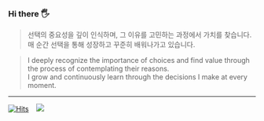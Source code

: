### Hi there 🖐️

> 선택의 중요성을 깊이 인식하며, 그 이유를 고민하는 과정에서 가치를 찾습니다.<br/>
> 매 순간 선택을 통해 성장하고 꾸준히 배워나가고 있습니다.

> I deeply recognize the importance of choices and find value through the process of contemplating their reasons.<br/>
> I grow and continuously learn through the decisions I make at every moment.

---

<a href="https://github.com/JJIIIINN">[![Hits](https://hits.seeyoufarm.com/api/count/incr/badge.svg?url=https%3A%2F%2Fgithub.com%2FJJIIIINN%2Fhit-counter&count_bg=%23000000&title_bg=%23000000&icon=github.svg&icon_color=%23E7E7E7&title=Github&edge_flat=false)](https://hits.seeyoufarm.com)</a>
&nbsp;&nbsp;
<a href="https://parkubin.notion.site/parkubin/a71d9b12489e4a93ab2d7c51b9b1e00b" target="_blank">
  <img src="https://img.shields.io/badge/Portfolio-fff?style=flat-square&logo=Notion&logoColor=black"/>
</a>
